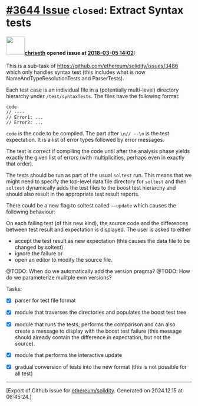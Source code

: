# [\#3644 Issue](https://github.com/ethereum/solidity/issues/3644) `closed`: Extract Syntax tests

#### <img src="https://avatars.githubusercontent.com/u/9073706?v=4" width="50">[chriseth](https://github.com/chriseth) opened issue at [2018-03-05 14:02](https://github.com/ethereum/solidity/issues/3644):

This is a sub-task of https://github.com/ethereum/solidity/issues/3486 which only handles syntax test (this includes what is now NameAndTypeResolutionTests and ParserTests).

Each test case is an individual file in a (potentially multi-level) directory hierarchy under `/test/syntaxTests`. The files have the following format:

```
code
// ----
// Error1: ...
// Error2: ...
```

`code` is the code to be compiled. The part after `\n// --\n` is the test expectation. It is a list of error types followed by error messages.

The test is correct if compiling the code until after the analysis phase yields exactly the given list of errors (with multiplicities, perhaps even in exactly that order).

The tests should be run as part of the usual `soltest` run. This means that we might need to specify the top-level data file directory for `soltest` and then `soltest` dynamically adds the test files to the boost test hierarchy and should also result in the appropriate test result reports.

There could be  a new flag to soltest called `--update` which causes the following behaviour:

On each failing test (of this new kind), the source code and the differences between test result and expectation is displayed. The user is asked to either

 - accept the test result as new expectation (this causes the data file to be changed by soltest)
 - ignore the failure or
 - open an editor to modify the source file.



@TODO: When do we automatically add the version pragma?
@TODO: How do we parameterize mulitple evm versions?

Tasks:

 - [x] parser for test file format
 - [x] module that traverses the directories and populates the boost test tree
 - [x] module that runs the tests, performs the comparison and can also create a message to display with the boost test failure (this message should already contain the difference in expectation, but not the source).
 - [x] module that performs the interactive update
 - [x] gradual conversion of tests into the new format (this is not possible for all test)




-------------------------------------------------------------------------------



[Export of Github issue for [ethereum/solidity](https://github.com/ethereum/solidity). Generated on 2024.12.15 at 06:45:24.]
